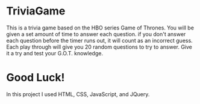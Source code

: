 # TriviaGame

This is a trivia game based on the HBO series Game of Thrones. You will be given a set amount of time to answer each question. if you don't answer each question before the timer runs out, it will count as an incorrect guess. Each play through will give you 20 random questions to try to answer. Give it a try and test your G.O.T. knowledge.

# Good Luck!

In this project I used HTML, CSS, JavaScript, and JQuery.
